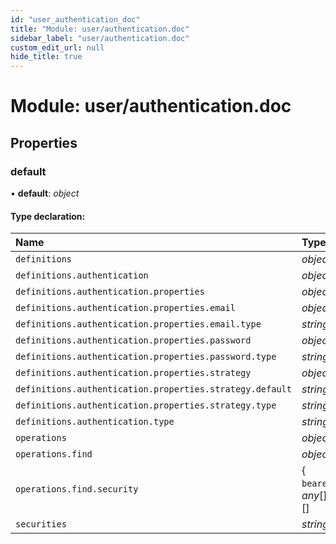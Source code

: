 ```yaml
---
id: "user_authentication_doc"
title: "Module: user/authentication.doc"
sidebar_label: "user/authentication.doc"
custom_edit_url: null
hide_title: true
---
```


# Module: user/authentication.doc

## Properties

### default

• **default**: *object*

#### Type declaration:

Name | Type |
:------ | :------ |
`definitions` | *object* |
`definitions.authentication` | *object* |
`definitions.authentication.properties` | *object* |
`definitions.authentication.properties.email` | *object* |
`definitions.authentication.properties.email.type` | *string* |
`definitions.authentication.properties.password` | *object* |
`definitions.authentication.properties.password.type` | *string* |
`definitions.authentication.properties.strategy` | *object* |
`definitions.authentication.properties.strategy.default` | *string* |
`definitions.authentication.properties.strategy.type` | *string* |
`definitions.authentication.type` | *string* |
`operations` | *object* |
`operations.find` | *object* |
`operations.find.security` | { `bearer`: *any*[]  }[] |
`securities` | *string*[] |
